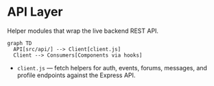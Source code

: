# API Layer

Helper modules that wrap the live backend REST API.

```mermaid
graph TD
  API[src/api/] --> Client[client.js]
  Client --> Consumers[Components via hooks]
```

- `client.js` — fetch helpers for auth, events, forums, messages, and profile endpoints against the Express API.
